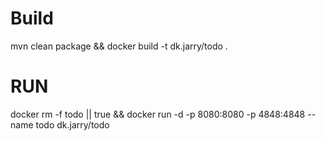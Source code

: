 # Build
mvn clean package && docker build -t dk.jarry/todo .

# RUN

docker rm -f todo || true && docker run -d -p 8080:8080 -p 4848:4848 --name todo dk.jarry/todo 